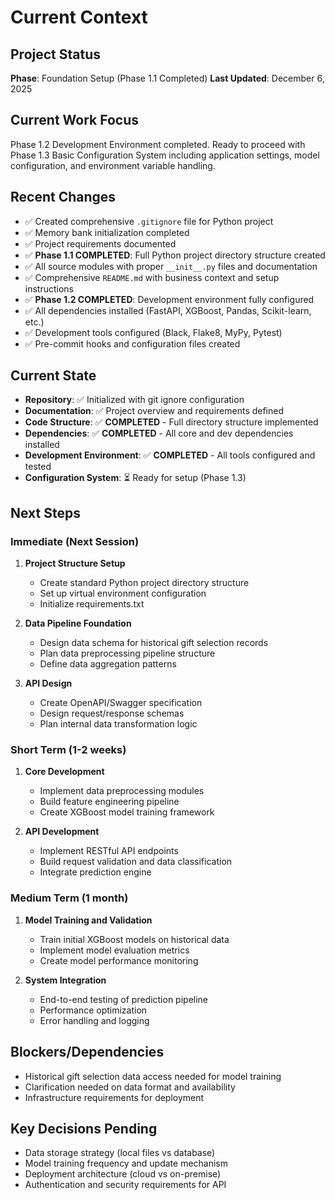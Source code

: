 # Current Context

## Project Status
**Phase**: Foundation Setup (Phase 1.1 Completed)
**Last Updated**: December 6, 2025

## Current Work Focus
Phase 1.2 Development Environment completed. Ready to proceed with Phase 1.3 Basic Configuration System including application settings, model configuration, and environment variable handling.

## Recent Changes
- ✅ Created comprehensive `.gitignore` file for Python project
- ✅ Memory bank initialization completed
- ✅ Project requirements documented
- ✅ **Phase 1.1 COMPLETED**: Full Python project directory structure created
- ✅ All source modules with proper `__init__.py` files and documentation
- ✅ Comprehensive `README.md` with business context and setup instructions
- ✅ **Phase 1.2 COMPLETED**: Development environment fully configured
- ✅ All dependencies installed (FastAPI, XGBoost, Pandas, Scikit-learn, etc.)
- ✅ Development tools configured (Black, Flake8, MyPy, Pytest)
- ✅ Pre-commit hooks and configuration files created

## Current State
- **Repository**: ✅ Initialized with git ignore configuration
- **Documentation**: ✅ Project overview and requirements defined
- **Code Structure**: ✅ **COMPLETED** - Full directory structure implemented
- **Dependencies**: ✅ **COMPLETED** - All core and dev dependencies installed
- **Development Environment**: ✅ **COMPLETED** - All tools configured and tested
- **Configuration System**: ⏳ Ready for setup (Phase 1.3)

## Next Steps

### Immediate (Next Session)
1. **Project Structure Setup**
   - Create standard Python project directory structure
   - Set up virtual environment configuration
   - Initialize requirements.txt

2. **Data Pipeline Foundation**
   - Design data schema for historical gift selection records
   - Plan data preprocessing pipeline structure
   - Define data aggregation patterns

3. **API Design**
   - Create OpenAPI/Swagger specification
   - Design request/response schemas
   - Plan internal data transformation logic

### Short Term (1-2 weeks)
1. **Core Development**
   - Implement data preprocessing modules
   - Build feature engineering pipeline
   - Create XGBoost model training framework

2. **API Development**
   - Implement RESTful API endpoints
   - Build request validation and data classification
   - Integrate prediction engine

### Medium Term (1 month)
1. **Model Training and Validation**
   - Train initial XGBoost models on historical data
   - Implement model evaluation metrics
   - Create model performance monitoring

2. **System Integration**
   - End-to-end testing of prediction pipeline
   - Performance optimization
   - Error handling and logging

## Blockers/Dependencies
- Historical gift selection data access needed for model training
- Clarification needed on data format and availability
- Infrastructure requirements for deployment

## Key Decisions Pending
- Data storage strategy (local files vs database)
- Model training frequency and update mechanism
- Deployment architecture (cloud vs on-premise)
- Authentication and security requirements for API